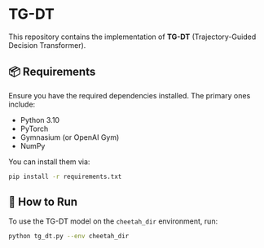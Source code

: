 # TG-DT

This repository contains the implementation of **TG-DT** (Trajectory-Guided Decision Transformer).

## 📦 Requirements

Ensure you have the required dependencies installed. The primary ones include:

- Python 3.10
- PyTorch
- Gymnasium (or OpenAI Gym)
- NumPy

You can install them via:

```bash
pip install -r requirements.txt
```


## 🚀 How to Run

To use the TG-DT model on the `cheetah_dir` environment, run:

```bash
python tg_dt.py --env cheetah_dir
```
